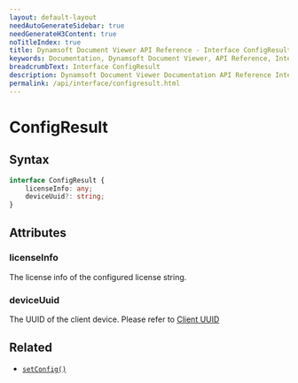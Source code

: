 ```yaml
---
layout: default-layout
needAutoGenerateSidebar: true
needGenerateH3Content: true
noTitleIndex: true
title: Dynamsoft Document Viewer API Reference - Interface ConfigResult
keywords: Documentation, Dynamsoft Document Viewer, API Reference, Interface ConfigResult
breadcrumbText: Interface ConfigResult
description: Dynamsoft Document Viewer Documentation API Reference Interface ConfigResult Page
permalink: /api/interface/configresult.html
---
```


# ConfigResult

## Syntax

```typescript
interface ConfigResult {
    licenseInfo: any;
    deviceUuid?: string;
}
```

## Attributes

### licenseInfo

The license info of the configured license string.

### deviceUuid

The UUID of the client device. Please refer to [Client UUID](https://www.dynamsoft.com/license-server/docs/about/terms.html#client-uuid)

## Related

- [`setConfig()`]()